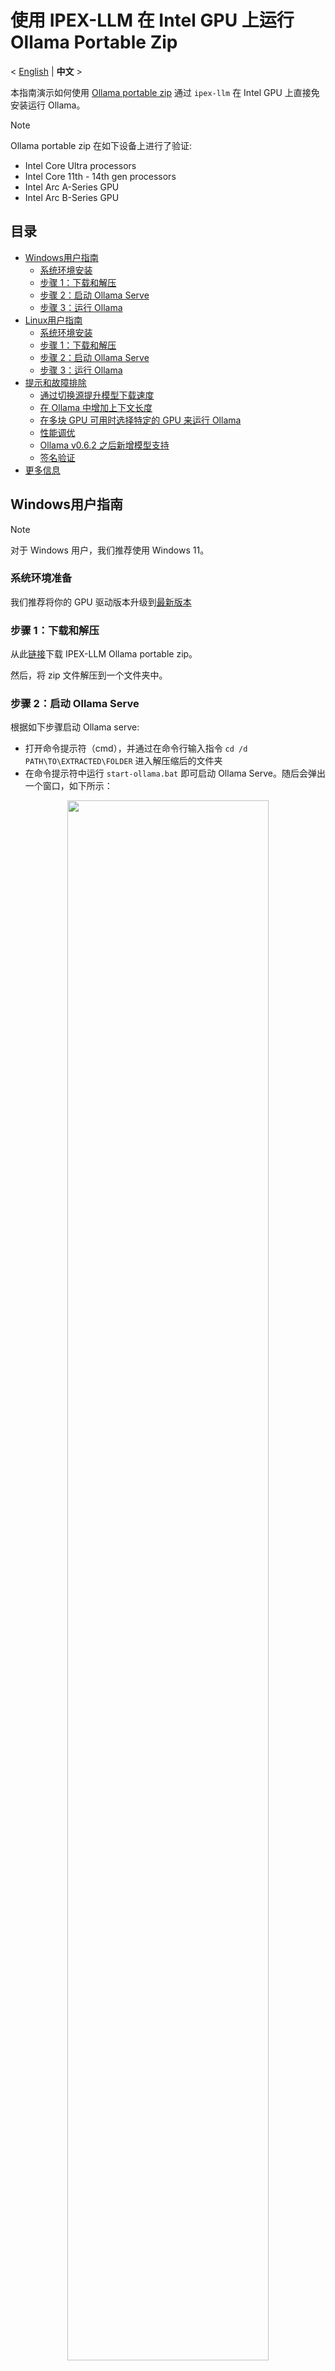 # 使用 IPEX-LLM 在 Intel GPU 上运行 Ollama Portable Zip
<p>
   < <a href='./ollama_portable_zip_quickstart.md'>English</a> | <b>中文</b> >
</p>

本指南演示如何使用 [Ollama portable zip](https://github.com/intel/ipex-llm/releases/tag/v2.3.0-nightly) 通过 `ipex-llm` 在 Intel GPU 上直接免安装运行 Ollama。

> [!NOTE]
> Ollama portable zip 在如下设备上进行了验证:
> - Intel Core Ultra processors
> - Intel Core 11th - 14th gen processors
> - Intel Arc A-Series GPU
> - Intel Arc B-Series GPU

## 目录
- [Windows用户指南](#windows用户指南)
  - [系统环境安装](#系统环境准备)
  - [步骤 1：下载和解压](#步骤-1下载和解压)
  - [步骤 2：启动 Ollama Serve](#步骤-2启动-ollama-serve)
  - [步骤 3：运行 Ollama](#步骤-3运行-ollama)
- [Linux用户指南](#linux用户指南)
  - [系统环境安装](#系统环境准备-1)
  - [步骤 1：下载和解压](#步骤-1下载和解压-1)
  - [步骤 2：启动 Ollama Serve](#步骤-2启动-ollama-serve-1)
  - [步骤 3：运行 Ollama](#步骤-3运行-ollama-1)
- [提示和故障排除](#提示和故障排除)
  - [通过切换源提升模型下载速度](#通过切换源提升模型下载速度)
  - [在 Ollama 中增加上下文长度](#在-ollama-中增加上下文长度)
  - [在多块 GPU 可用时选择特定的 GPU 来运行 Ollama](#在多块-gpu-可用时选择特定的-gpu-来运行-ollama)
  - [性能调优](#性能调优)
  - [Ollama v0.6.2 之后新增模型支持](#ollama-v062-之后新增模型支持)
  - [签名验证](#签名验证)
- [更多信息](ollama_quickstart.zh-CN.md)

## Windows用户指南

> [!NOTE]
> 对于 Windows 用户，我们推荐使用 Windows 11。

### 系统环境准备

我们推荐将你的 GPU 驱动版本升级到[最新版本](https://www.intel.com/content/www/us/en/download/785597/intel-arc-iris-xe-graphics-windows.html)

### 步骤 1：下载和解压

从此[链接](https://github.com/intel/ipex-llm/releases/tag/v2.3.0-nightly)下载 IPEX-LLM Ollama portable zip。

然后，将 zip 文件解压到一个文件夹中。

### 步骤 2：启动 Ollama Serve

根据如下步骤启动 Ollama serve:

- 打开命令提示符（cmd），并通过在命令行输入指令 `cd /d PATH\TO\EXTRACTED\FOLDER` 进入解压缩后的文件夹
- 在命令提示符中运行 `start-ollama.bat` 即可启动 Ollama Serve。随后会弹出一个窗口，如下所示：

<div align="center">
  <img src="https://llm-assets.readthedocs.io/en/latest/_images/ollama_portable_start_ollama_new.png"  width=80%/>
</div>

### 步骤 3：运行 Ollama

接下来通过在相同的命令提示符（非弹出的窗口）中运行 `ollama run deepseek-r1:7b`（可以将当前模型替换为你需要的模型），即可在 Intel GPUs 上使用 Ollama 运行 LLMs：


<div align="center">
  <img src="https://llm-assets.readthedocs.io/en/latest/_images/ollama_portable_run_ollama_new.png"  width=80%/>
</div>

## Linux用户指南

### 系统环境准备

检查你的 GPU 驱动程序版本，并根据需要进行更新；我们推荐用户按照[消费级显卡驱动安装指南](https://dgpu-docs.intel.com/driver/client/overview.html)来安装 GPU 驱动。


### 步骤 1：下载和解压

从此[链接](https://github.com/intel/ipex-llm/releases/tag/v2.3.0-nightly)下载 IPEX-LLM Ollama portable tgz。

然后，开启一个终端，输入如下命令将 tgz 文件解压到一个文件夹中。
```bash
tar -xvf [Downloaded tgz file path]
```

### 步骤 2：启动 Ollama Serve

进入解压后的文件夹，执行`./start-ollama.sh`启动 Ollama Serve： 

```bash
cd PATH/TO/EXTRACTED/FOLDER
./start-ollama.sh
```

<div align="center">
  <img src="https://llm-assets.readthedocs.io/en/latest/_images/ollama_portable_start_ollama_ubuntu.png"  width=80%/>
</div>

### 步骤 3：运行 Ollama

在 Intel GPUs 上使用 Ollama 运行大语言模型，如下所示：

- 打开另外一个终端，并输入指令 `cd PATH/TO/EXTRACTED/FOLDER` 进入解压后的文件夹
- 在终端中运行 `./ollama run deepseek-r1:7b`（可以将当前模型替换为你需要的模型）

<div align="center">
  <img src="https://llm-assets.readthedocs.io/en/latest/_images/ollama_portable_run_ollama_ubuntu.png"  width=80%/>
</div>

## 提示和故障排除

### 通过切换源提升模型下载速度

Ollama 默认从 Ollama 库下载模型。通过在**运行 Ollama 之前**设置环境变量 `IPEX_LLM_MODEL_SOURCE` 为 `modelscope` 或 `ollama`，你可以切换模型的下载源。

例如，如果你想运行 `deepseek-r1:7b` 但从 Ollama 库的下载速度较慢，可以通过如下方式改用 ModelScope 上的模型源：

- 对于 **Windows** 用户：

  - 打开命令提示符通过 `cd /d PATH\TO\EXTRACTED\FOLDER` 命令进入解压后的文件夹
  - 在命令提示符中运行 `set IPEX_LLM_MODEL_SOURCE=modelscope`
  - 运行 `ollama run deepseek-r1:7b`

- 对于 **Linux** 用户：

  - 在另一个终端（不同于运行 Ollama serve 的终端）中，输入指令 `cd PATH/TO/EXTRACTED/FOLDER` 进入解压后的文件夹
  - 在终端中运行 `export IPEX_LLM_MODEL_SOURCE=modelscope`
  - 运行 `./ollama run deepseek-r1:7b`

> [!Tip]
> 使用 `set IPEX_LLM_MODEL_SOURCE=modelscope` 下载的模型，在执行 `ollama list` 时仍会显示实际的模型 ID，例如：
> ```
> NAME                                                             ID              SIZE      MODIFIED
> modelscope.cn/unsloth/DeepSeek-R1-Distill-Qwen-7B-GGUF:Q4_K_M    f482d5af6aec    4.7 GB    About a minute ago
> ```
> 除了 `ollama run` 和 `ollama pull`，其他操作中模型应通过其实际 ID 进行识别，例如： `ollama rm modelscope.cn/unsloth/DeepSeek-R1-Distill-Qwen-7B-GGUF:Q4_K_M`

### 在 Ollama 中增加上下文长度

默认情况下，Ollama 使用 2048 个 token 的上下文窗口运行模型。也就是说，模型最多能 “记住” 2048 个 token 的上下文。

要增加上下文长度，可以在**启动 Ollama serve 之前**设置环境变量 `IPEX_LLM_NUM_CTX`，步骤如下（如果 Ollama serve 已经在运行，请确保先将其停止）：

- 对于 **Windows** 用户：

  - 打开命令提示符，并通过 `cd /d PATH\TO\EXTRACTED\FOLDER` 命令进入解压后的文件夹
  - 在命令提示符中将 `IPEX_LLM_NUM_CTX` 设置为所需长度，例如：`set IPEX_LLM_NUM_CTX=16384`
  - 通过运行 `start-ollama.bat` 启动 Ollama serve

- 对于 **Linux** 用户：

  - 在终端中输入指令 `cd PATH/TO/EXTRACTED/FOLDER` 进入解压后的文件夹
  - 在终端中将 `IPEX_LLM_NUM_CTX` 设置为所需长度，例如：`export IPEX_LLM_NUM_CTX=16384`
  - 通过运行 `./start-ollama.sh` 启动 Ollama serve

> [!Tip]
> `IPEX_LLM_NUM_CTX` 的优先级高于模型 `Modelfile` 中设置的 `num_ctx`。

### 在多块 GPU 可用时选择特定的 GPU 来运行 Ollama

如果你的机器上有多块 GPU，Ollama 默认会在所有 GPU 上运行。

你可以通过在**启动 Ollama serve 之前**设置环境变量 `ONEAPI_DEVICE_SELECTOR` 来指定在特定的 Intel GPU 上运行 Ollama，步骤如下（如果 Ollama serve 已经在运行，请确保先将其停止）：

- 确认多块 GPU 对应的 id (例如0，1等)。你可以通过在加载任何模型时查看 Ollama serve 的日志来找到它们，例如：

  <div align="center">
    <img src="https://llm-assets.readthedocs.io/en/latest/_images/ollama_portable_multi_gpus.png"  width=80%/>
  </div>

- 对于 **Windows** 用户：

  - 打开命令提示符，并通过 `cd /d PATH\TO\EXTRACTED\FOLDER` 命令进入解压后的文件夹
  - 在命令提示符中设置 `ONEAPI_DEVICE_SELECTOR` 来定义你想使用的 Intel GPU，例如 `set ONEAPI_DEVICE_SELECTOR=level_zero:0`（使用单块 GPU）或 `set ONEAPI_DEVICE_SELECTOR=level_zero:0;level_zero:1`（使用多块 GPU），其中 `0`、`1` 应该替换成你期望的 GPU id
  - 通过运行 `start-ollama.bat` 启动 Ollama serve

- 对于 **Linux** 用户：

  - 在终端中输入指令 `cd PATH/TO/EXTRACTED/FOLDER` 进入解压后的文件夹
  - 在终端中设置 `ONEAPI_DEVICE_SELECTOR` 来定义你想使用的 Intel GPU，例如 `export ONEAPI_DEVICE_SELECTOR=level_zero:0`（使用单块 GPU）或 `export ONEAPI_DEVICE_SELECTOR="level_zero:0;level_zero:1"`（使用多块 GPU），其中 `0`、`1` 应该替换成你期望的 GPU id
  - 通过运行 `./start-ollama.sh` 启动 Ollama serve

### 性能调优

你可以尝试如下设置来进行性能调优：

#### 环境变量 `SYCL_PI_LEVEL_ZERO_USE_IMMEDIATE_COMMANDLISTS`

环境变量 `SYCL_PI_LEVEL_ZERO_USE_IMMEDIATE_COMMANDLISTS` 用于控制是否使用 immediate command lists 将任务提交到 GPU。你可以尝试将 `SYCL_PI_LEVEL_ZERO_USE_IMMEDIATE_COMMANDLISTS` 设为 `1` 或 `0` 以找到最佳性能配置。

你可以通过如下步骤，在**启动 Ollama serve 之前**启用 `SYCL_PI_LEVEL_ZERO_USE_IMMEDIATE_COMMANDLISTS`（如果 Ollama serve 已经在运行，请确保先将其停止）：

- 对于 **Windows** 用户：

  - 打开命令提示符，并通过 `cd /d PATH\TO\EXTRACTED\FOLDER` 命令进入解压后的文件夹
  - 在命令提示符中设置 `set SYCL_PI_LEVEL_ZERO_USE_IMMEDIATE_COMMANDLISTS=1`
  - 通过运行 `start-ollama.bat` 启动 Ollama serve

- 对于 **Linux** 用户：

  - 在终端中输入指令 `cd PATH/TO/EXTRACTED/FOLDER` 进入解压后的文件夹
  - 在终端中设置 `export SYCL_PI_LEVEL_ZERO_USE_IMMEDIATE_COMMANDLISTS=1`
  - 通过运行 `./start-ollama.sh` 启动 Ollama serve

> [!TIP]
> 参考[此处文档](https://www.intel.com/content/www/us/en/developer/articles/guide/level-zero-immediate-command-lists.html)以获取更多 Level Zero Immediate Command Lists 相关信息。

### Ollama v0.6.2 之后新增模型支持

当前的 Ollama Portable Zip 基于 Ollama v0.6.2；此外，以下新模型也已在 Ollama Portable Zip 中得到支持：

| 模型  | 下载（Windows）| 下载（Linux）| 模型链接 |
| - | - | - | - |
| DeepSeek-R1 | `ollama run deepseek-r1` | `./ollama run deepseek-r1` | [deepseek-r1](https://ollama.com/library/deepseek-r1) |
| Openthinker | `ollama run openthinker` | `./ollama run openthinker` | [openthinker](https://ollama.com/library/openthinker) |
| DeepScaleR | `ollama run deepscaler` | `./ollama run deepscaler` | [deepscaler](https://ollama.com/library/deepscaler) |
| Phi-4 | `ollama run phi4` | `./ollama run phi4` | [phi4](https://ollama.com/library/phi4) |
| Dolphin 3.0 | `ollama run dolphin3` | `./ollama run dolphin3` | [dolphin3](https://ollama.com/library/dolphin3) |
| Smallthinker | `ollama run smallthinker` |`./ollama run smallthinker` | [smallthinker](https://ollama.com/library/smallthinker) |
| Granite3.1-Dense |  `ollama run granite3-dense` | `./ollama run granite3-dense` | [granite3.1-dense](https://ollama.com/library/granite3.1-dense) |
| Granite3.1-Moe-3B | `ollama run granite3-moe` | `./ollama run granite3-moe` | [granite3.1-moe](https://ollama.com/library/granite3.1-moe) |
| Gemma 3 1B | `set IPEX_LLM_MODEL_SOURCE=modelscope` <br> `ollama run gemma3:1b` | `export IPEX_LLM_MODEL_SOURCE=modelscope` <br> `./ollama run gemma3:1b`|  [gemma3:1b](https://www.modelscope.cn/models/lmstudio-community/gemma-3-1b-it-GGUF) |

### 签名验证

针对 2.3.0 nightly 版本的 portable zip/tgz, 可以使用如下命令验证其签名：

```
openssl cms -verify -in <portable-zip-or-tgz-file-name>.pkcs1.sig -inform DER -content <portable-zip-or-tgz-file-name> -out nul -noverify
```

> [!NOTE]
> 在验证签名之前，请确保已在系统上安装 `openssl`。